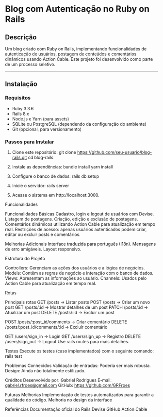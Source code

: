 # Blog com Autenticação no Ruby on Rails

## Descrição
Um blog criado com Ruby on Rails, implementando funcionalidades de autenticação de usuários, postagem de conteúdos e comentários dinâmicos usando Action Cable. Este projeto foi desenvolvido como parte de um processo seletivo.

---

## Instalação

### Requisitos
- Ruby 3.3.6
- Rails 8.x
- Node.js e Yarn (para assets)
- SQLite ou PostgreSQL (dependendo da configuração do ambiente)
- Git (opcional, para versionamento)

### Passos para Instalar
1. Clone este repositório:
   git clone https://github.com/seu-usuario/blog-rails.git
   cd blog-rails

2. Instale as dependências:
bundle install
yarn install

3. Configure o banco de dados:
rails db:setup

4. Inicie o servidor:
rails server

5. Acesse o sistema em http://localhost:3000.

Funcionalidades

Funcionalidades Básicas
Cadastro, login e logout de usuários com Devise.
Listagem de postagens.
Criação, edição e exclusão de postagens.
Comentários dinâmicos utilizando Action Cable para atualização em tempo real.
Restrições de acesso: apenas usuários autenticados podem criar, editar ou excluir posts e comentários.

Melhorias Adicionais
Interface traduzida para português (I18n).
Mensagens de erro amigáveis.
Layout responsivo.

Estrutura do Projeto

Controllers: Gerenciam as ações dos usuários e a lógica de negócios.
Models: Contêm as regras de negócio e interação com o banco de dados.
Views: Apresentam as informações ao usuário.
Channels: Usados pelo Action Cable para atualização em tempo real.

Rotas

Principais rotas
GET    /posts             -> Listar posts
POST   /posts             -> Criar um novo post
GET    /posts/:id         -> Mostrar detalhes de um post
PATCH  /posts/:id         -> Atualizar um post
DELETE /posts/:id         -> Excluir um post

POST   /posts/:post_id/comments -> Criar comentário
DELETE /posts/:post_id/comments/:id -> Excluir comentário

GET    /users/sign_in     -> Login
GET    /users/sign_up     -> Registro
DELETE /users/sign_out    -> Logout
Use rails routes para mais detalhes.

Testes
Execute os testes (caso implementados) com o seguinte comando:
rails test

Problemas Conhecidos
Validação de entradas: Poderia ser mais robusta.
Design: Ainda não totalmente estilizado.

Créditos
Desenvolvido por: Gabriel Rodrigues
E-mail: gabriel.rfroes@gmail.com
GitHub: https://github.com/GRFroes

Futuras Melhorias
Implementação de testes automatizados para garantir a qualidade do código.
Melhoria no design da interface

Referências
Documentação oficial do Rails
Devise GitHub
Action Cable